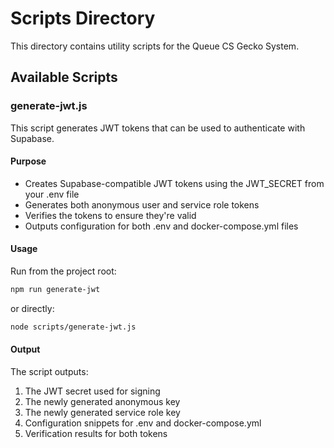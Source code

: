 # Scripts Directory

This directory contains utility scripts for the Queue CS Gecko System.

## Available Scripts

### generate-jwt.js

This script generates JWT tokens that can be used to authenticate with Supabase.

#### Purpose
- Creates Supabase-compatible JWT tokens using the JWT_SECRET from your .env file
- Generates both anonymous user and service role tokens
- Verifies the tokens to ensure they're valid
- Outputs configuration for both .env and docker-compose.yml files

#### Usage
Run from the project root:
```bash
npm run generate-jwt
```

or directly:
```bash
node scripts/generate-jwt.js
```

#### Output
The script outputs:
1. The JWT secret used for signing
2. The newly generated anonymous key
3. The newly generated service role key
4. Configuration snippets for .env and docker-compose.yml
5. Verification results for both tokens 